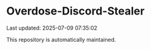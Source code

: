 # Overdose-Discord-Stealer

Last updated: 2025-07-09 07:35:02

This repository is automatically maintained.
